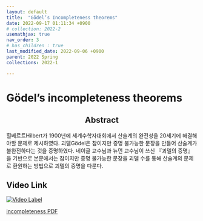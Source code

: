 ```yaml
---
layout: default
title:  "Gödel’s Incompleteness theorems"
date: 2022-09-17 01:11:34 +0900
# collection: 2022-2
usemathjax: true
nav_order: 3
# has_children : true
last_modified_date: 2022-09-06 +0900
parent: 2022 Spring
collections: 2022-1

---
```

# Gödel’s incompleteness theorems

## <center> Abstract </center>
힐베르트Hilbert가 1900년에 세계수학자대회에서
산술계의 완전성을 20세기에 해결해야할 문제로
제시하였다. 괴델Gödel은 참이지만 증명 불가능한
문장을 만들어 산술계가 불완전하다는 것을
증명하였다. 네이글 교수님과 뉴먼 교수님이 쓰신
『괴델의 증명』을 기반으로 본문에서는 참이지만 증명
불가능한 문장을 괴델 수를 통해 산술계의 문제로
환원하는 방법으로 괴델의 증명을 다룬다.

## Video Link

[![Video Label](https://img.youtube.com/vi/SUJp5lvfmuE/hqdefault.jpg)](https://youtu.be/SUJp5lvfmuE)

<!-- ## PDF Download -->

<!-- <object data="../2022_1_download/incompleteness.pdf" width="750" height="1075" type='application/pdf'></object> -->
<a target='_blank' href='../../2022_1_download/incompleteness.pdf'>incompleteness PDF</a>
